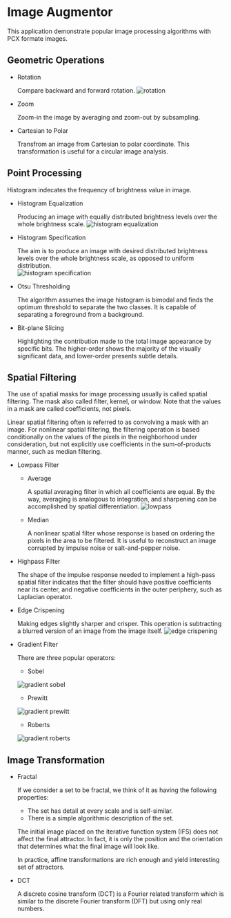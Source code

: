 # Image Augmentor

This application demonstrate popular image processing algorithms with PCX formate images.

## Geometric Operations

- Rotation

  Compare backward and forward rotation.
  ![rotation](help/rotation.PNG)
- Zoom

  Zoom-in the image by averaging and zoom-out by subsampling.

- Cartesian to Polar 

  Transfrom an image from Cartesian to polar coordinate. This transformation is useful for a circular image analysis.

## Point Processing

Histogram indecates the frequency of brightness value in image.

- Histogram Equalization

  Producing an image with equally distributed brightness levels over the whole brightness scale.
  ![histogram equalization](help/histogram-equalization.PNG)
- Histogram Specification

  The aim is to produce an image with desired distributed brightness levels over the whole brightness scale, as opposed to uniform distribution.  
  ![histogram specification](help/histogram-specification.PNG)
- Otsu Thresholding

  The algorithm assumes the image histogram is bimodal and finds the optimum threshold to separate the two classes. It is capable of separating a foreground from a background.

- Bit-plane Slicing

  Highlighting the contribution made to the total image appearance by specific bits. The higher-order shows the majority of the visually significant data, and lower-order presents subtle details.


## Spatial Filtering

The use of spatial masks for image processing usually is called spatial filtering. The mask also called filter, kernel, or window. Note that the values in a mask are called coefficients, not pixels.

Linear spatial filtering often is referred to as convolving a mask with an image. For nonlinear spatial filtering, the filtering operation is based conditionally on the values of the pixels in the neighborhood under consideration, but not explicitly use coefficients in the sum-of-products manner, such as median filtering.

- Lowpass Filter

  - Average
    
    A spatial averaging filter in which all coefficients are equal. By the way, averaging is analogous to integration, and sharpening can be accomplished by spatial differentiation.
    ![lowpass](help/lowpass.PNG)

  - Median

    A nonlinear spatial filter whose response is based on ordering the pixels in the area to be filtered. It is useful to reconstruct an image corrupted by impulse noise or salt-and-pepper noise.

- Highpass Filter

  The shape of the impulse response needed to implement a high-pass spatial filter indicates that the filter should have positive coefficients near its center, and negative coefficients in the outer periphery, such as Laplacian operator. 

- Edge Crispening

  Making edges slightly sharper and crisper. This operation is subtracting a blurred version of an image from the image itself.
  ![edge crispening](help/edge-crispening.PNG)
- Gradient Filter

  There are three popular operators:
  - Sobel

  ![gradient sobel](help/gradient-sobel.PNG)
  - Prewitt

  ![gradient prewitt](help/gradient-prewitt.PNG)
  - Roberts

  ![gradient roberts](help/gradient-roberts.PNG)

## Image Transformation

- Fractal

  If we consider a set to be fractal, we think of it as having the following properties:   
  - The set has detail at every scale and is self-similar.
  - There is a simple algorithmic description of the set.

  The initial image placed on the iterative function system (IFS) does not affect the final attractor. In fact, it is only the position and the orientation that determines what the final image will look like.

  In practice, affine transformations are rich enough and yield interesting set of attractors.

- DCT

  A discrete cosine transform (DCT) is a Fourier related transform which is similar to the discrete Fourier transform (DFT) but using only real numbers. 


